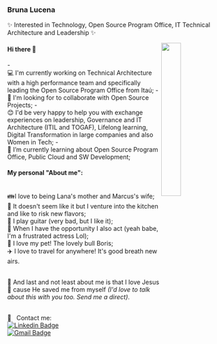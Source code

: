 ### Bruna Lucena

✨ Interested in Technology, Open Source Program Office, IT Technical Architecture and Leadership ✨

<img width="30%" align="right" src="https://i.pinimg.com/originals/0e/8b/ba/0e8bba3b043d49c8064324bedd01997f.gif">

#### Hi there 👋
-<br/>:computer: I'm currently working on Technical Architecture with a high performance team and specifically leading the Open Source Program Office from Itaú;
-<br/>:purple_heart: I'm looking for to collaborate with Open Source Projects;
-<br/>:blush: I'd be very happy to help you with exchange experiences on leadership, Governance and IT Architecture (ITIL and TOGAF), Lifelong learning, Digital Transformation in large companies and also Women in Tech;
-<br/>:rocket: I’m currently learning about Open Source Program Office, Public Cloud and SW Development;


#### My personal "About me":
<br/>:family:I love to being Lana's mother and Marcus's wife;
<br/>:curry: It doesn't seem like it but I venture into the kitchen and like to risk new flavors;
<br/>:guitar: I play guitar (very bad, but I like it);
<br/>:art: When I have the opportunity I also act (yeah babe, I'm a frustrated actress Lol);
<br/>:dog: I love my pet! The lovely bull Boris;
<br/>:airplane: I love to travel for anywhere! It's good breath new airs.

<br/>:book: And last and not least about me is that I love Jesus :sparkling_heart: cause He saved me from myself 
<i> (I'd love to talk about this with you too. Send me a direct)</i>.

<br/> :email: &nbsp; Contact me:
<br/> [![Linkedin Badge](https://img.shields.io/badge/-BrunaLucena-blue?style=flat-square&logo=Linkedin&logoColor=white&link=https://www.linkedin.com/in/bruna-lucena-76812655/)](https://www.linkedin.com/in/bruna-lucena-76812655/) <br/> [![Gmail Badge](https://img.shields.io/badge/-bruna.lucena@gmail.com-c14438?style=flat-square&logo=Gmail&logoColor=white&link=mailto:bruna.lucena@gmail.com)](mailto:bruna.lucenao@gmail.com)

